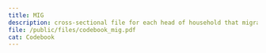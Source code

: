 ```yaml
---
title: MIG
description: cross-sectional file for each head of household that migrated to the U.S.
file: /public/files/codebook_mig.pdf
cat: Codebook
---
```

